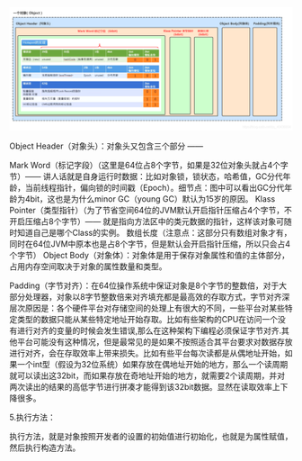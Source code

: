 ![img](https://raw.githubusercontent.com/Felictycf/images/main/img/20201110144625967.png)

Object Header（对象头）：对象头又包含三个部分 ——

 Mark Word（标记字段）（这里是64位占8个字节，如果是32位对象头就占4个字节）—— 讲人话就是自身运行时数据：比如对象锁，锁状态，哈希值，GC分代年龄，当前线程指针，偏向锁的时间戳（Epoch）。细节点：图中可以看出GC分代年龄为4bit，这也是为什么minor GC（young GC）默认为15岁的原因。
 Klass Pointer（类型指针）（为了节省空间64位的JVM默认开启指针压缩占4个字节，不开启压缩占8个字节）—— 就是指向方法区中的类元数据的指针，这样该对象可随时知道自己是哪个Class的实例。
 数组长度（注意点：这部分只有数组对象才有，同时在64位JVM中原本也是占8个字节，但是默认会开启指针压缩，所以只会占4个字节）
Object Body（对象体）：对象体是用于保存对象属性和值的主体部分，占用内存空间取决于对象的属性数量和类型。

Padding（字节对齐）：在64位操作系统中保证对象是8个字节的整数倍，对于大部分处理器，对象以8字节整数倍来对齐填充都是最高效的存取方式，字节对齐深层次原因是：各个硬件平台对存储空间的处理上有很大的不同，一些平台对某些特定类型的数据只能从某些特定地址开始存取。比如有些架构的CPU在访问一个没有进行对齐的变量的时候会发生错误,那么在这种架构下编程必须保证字节对齐.其他平台可能没有这种情况，但是最常见的是如果不按照适合其平台要求对数据存放进行对齐，会在存取效率上带来损失。比如有些平台每次读都是从偶地址开始，如果一个int型（假设为32位系统）如果存放在偶地址开始的地方，那么一个读周期就可以读出这32bit，而如果存放在奇地址开始的地方，就需要2个读周期，并对两次读出的结果的高低字节进行拼凑才能得到该32bit数据。显然在读取效率上下降很多。

5.执行<init>方法：

执行<init>方法，就是对象按照开发者的设置的初始值进行初始化，也就是为属性赋值，然后执行构造方法。
